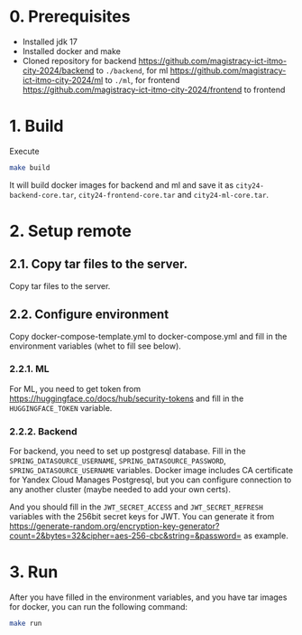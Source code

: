 # 0. Prerequisites

- Installed jdk 17
- Installed docker and make
- Cloned repository for backend https://github.com/magistracy-ict-itmo-city-2024/backend to `./backend`, for ml https://github.com/magistracy-ict-itmo-city-2024/ml to `./ml`, for frontend https://github.com/magistracy-ict-itmo-city-2024/frontend to frontend 

# 1. Build

Execute

```bash
make build
```

It will build docker images for backend and ml and save it as `city24-backend-core.tar`, `city24-frontend-core.tar` and `city24-ml-core.tar`.

# 2. Setup remote

## 2.1. Copy tar files to the server.

Copy tar files to the server.

## 2.2. Configure environment

Copy docker-compose-template.yml to docker-compose.yml and fill in the environment variables (whet to fill see below).

### 2.2.1. ML

For ML, you need to get token from https://huggingface.co/docs/hub/security-tokens and fill in the `HUGGINGFACE_TOKEN` variable.

### 2.2.2. Backend

For backend, you need to set up postgresql database. Fill in the `SPRING_DATASOURCE_USERNAME`, `SPRING_DATASOURCE_PASSWORD`, `SPRING_DATASOURCE_USERNAME` variables. Docker image includes CA certificate for Yandex Cloud Manages Postgresql, but you can configure connection to any another cluster (maybe needed to add your own certs).

And you should fill in the `JWT_SECRET_ACCESS` and `JWT_SECRET_REFRESH` variables with the 256bit secret keys for JWT. You can generate it from https://generate-random.org/encryption-key-generator?count=2&bytes=32&cipher=aes-256-cbc&string=&password= as example.

# 3. Run

After you have filled in the environment variables, and you have tar images for docker, you can run the following command:

```bash
make run
```
